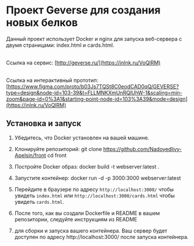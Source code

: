 # Проект Geverse для создания новых белков

Данный проект использует Docker и nginx для запуска веб-сервера с двумя страницами: index.html и cards.html.

<br/>Ссылка на сервис: [http://geverse.ru/](https://inlnk.ru/VoQlRM)

<br/>Ссылка на интерактивный прототип: [https://www.figma.com/proto/b03Js7TQSt8C0eodCAD0qQ/GEVERSE?type=design&node-id=103-39&t=FLLMNKXmUnRQlUhW-1&scaling=min-zoom&page-id=0%3A1&starting-point-node-id=103%3A39&mode=design](https://inlnk.ru/VoQlRM)

## Установка и запуск

1. Убедитесь, что Docker установлен на вашей машине.

2. Клонируйте репозиторий:
git clone https://github.com/Nadoyedlivy-Apelsin/front
cd front

3. Постройте Docker образ: docker build -t webserver:latest .
4. Запустите контейнер: docker run -d -p 3000:3000 webserver:latest
5. Перейдите в браузере по адресу `http://localhost:3000/` чтобы увидеть `index.html` или `http://localhost:3000/cards.html` чтобы увидеть `cards.html`.

6. После того, как вы создали Dockerfile и README в вашем репозитории, следуйте инструкциям из README 
7. для сборки и запуска вашего контейнера. Ваш сервер будет доступен по адресу http://localhost:3000/ после запуска контейнера.
